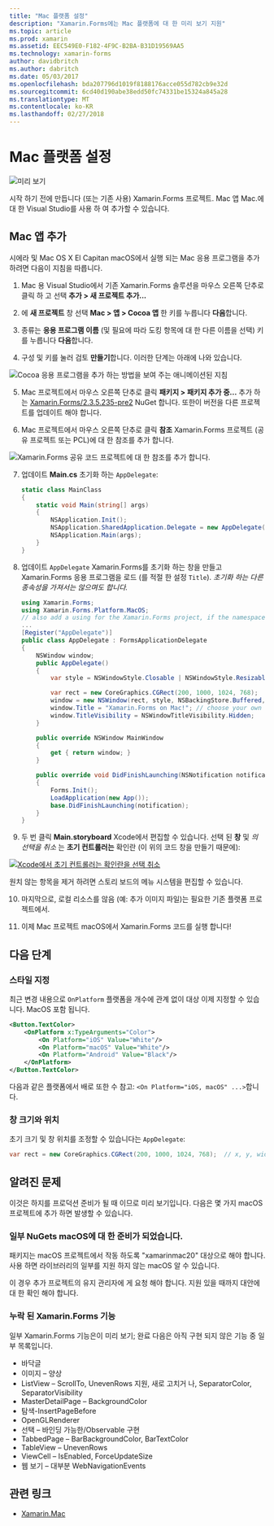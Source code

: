 ```yaml
---
title: "Mac 플랫폼 설정"
description: "Xamarin.Forms에는 Mac 플랫폼에 대 한 미리 보기 지원"
ms.topic: article
ms.prod: xamarin
ms.assetid: EEC549E0-F182-4F9C-B2BA-B31D19569AA5
ms.technology: xamarin-forms
author: davidbritch
ms.author: dabritch
ms.date: 05/03/2017
ms.openlocfilehash: bda207796d1019f8188176acce055d782cb9e32d
ms.sourcegitcommit: 6cd40d190abe38edd50fc74331be15324a845a28
ms.translationtype: MT
ms.contentlocale: ko-KR
ms.lasthandoff: 02/27/2018
---
```

# <a name="mac-platform-setup"></a>Mac 플랫폼 설정

![미리 보기](~/media/shared/preview.png)

시작 하기 전에 만듭니다 (또는 기존 사용) Xamarin.Forms 프로젝트.
Mac 앱 Mac.에 대 한 Visual Studio를 사용 하 여 추가할 수 있습니다.

## <a name="adding-a-mac-app"></a>Mac 앱 추가

시에라 및 Mac OS X El Capitan macOS에서 실행 되는 Mac 응용 프로그램을 추가 하려면 다음이 지침을 따릅니다.

1. Mac 용 Visual Studio에서 기존 Xamarin.Forms 솔루션을 마우스 오른쪽 단추로 클릭 하 고 선택 **추가 > 새 프로젝트 추가...**

2. 에 **새 프로젝트** 창 선택 **Mac > 앱 > Cocoa 앱** 한 키를 누릅니다 **다음**합니다.

3. 종류는 **응용 프로그램 이름** (및 필요에 따라 도킹 항목에 대 한 다른 이름을 선택) 키를 누릅니다 **다음**합니다.

4. 구성 및 키를 눌러 검토 **만들기**합니다. 이러한 단계는 아래에 나와 있습니다.

  ![Cocoa 응용 프로그램을 추가 하는 방법을 보여 주는 애니메이션된 지침](mac-images/add-macos-proj.gif)

5. Mac 프로젝트에서 마우스 오른쪽 단추로 클릭 **패키지 > 패키지 추가 중...**  추가 하는 [Xamarin.Forms/2.3.5.235-pre2](https://www.nuget.org/packages/Xamarin.Forms/2.3.5.235-pre2) NuGet 합니다. 또한이 버전을 다른 프로젝트를 업데이트 해야 합니다.

6. Mac 프로젝트에서 마우스 오른쪽 단추로 클릭 **참조** Xamarin.Forms 프로젝트 (공유 프로젝트 또는 PCL)에 대 한 참조를 추가 합니다.

  ![Xamarin.Forms 공유 코드 프로젝트에 대 한 참조를 추가 합니다.](mac-images/references-sml.png)

7. 업데이트 **Main.cs** 초기화 하는 `AppDelegate`:

    ```csharp
    static class MainClass
    {
        static void Main(string[] args)
        {
            NSApplication.Init();
            NSApplication.SharedApplication.Delegate = new AppDelegate(); // add this line
            NSApplication.Main(args);
        }
    }
    ```

8. 업데이트 `AppDelegate` Xamarin.Forms를 초기화 하는 창을 만들고 Xamarin.Forms 응용 프로그램을 로드 (를 적절 한 설정 `Title`). _초기화 하는 다른 종속성을 가져서는 않으며도 합니다._

    ```csharp
    using Xamarin.Forms;
    using Xamarin.Forms.Platform.MacOS;
    // also add a using for the Xamarin.Forms project, if the namespace is different to this file
    ...
    [Register("AppDelegate")]
    public class AppDelegate : FormsApplicationDelegate
    {
        NSWindow window;
        public AppDelegate()
        {
            var style = NSWindowStyle.Closable | NSWindowStyle.Resizable | NSWindowStyle.Titled;

            var rect = new CoreGraphics.CGRect(200, 1000, 1024, 768);
            window = new NSWindow(rect, style, NSBackingStore.Buffered, false);
            window.Title = "Xamarin.Forms on Mac!"; // choose your own Title here
            window.TitleVisibility = NSWindowTitleVisibility.Hidden;
        }

        public override NSWindow MainWindow
        {
            get { return window; }
        }

        public override void DidFinishLaunching(NSNotification notification)
        {
            Forms.Init();
            LoadApplication(new App());
            base.DidFinishLaunching(notification);
        }
    }
    ```

9. 두 번 클릭 **Main.storyboard** Xcode에서 편집할 수 있습니다. 선택 된 **창** 및 _의 선택을 취소_ 는 **초기 컨트롤러는** 확인란 (이 위의 코드 창을 만들기 때문에):

  [ ![Xcode에서 초기 컨트롤러는 확인란을 선택 취소](mac-images/xcode-init-controller-sml.png)](mac-images/xcode-init-controller.png)

  원치 않는 항목을 제거 하려면 스토리 보드의 메뉴 시스템을 편집할 수 있습니다.

10. 마지막으로, 로컬 리소스를 않음 (예: 추가 이미지 파일)는 필요한 기존 플랫폼 프로젝트에서.

11. 이제 Mac 프로젝트 macOS에서 Xamarin.Forms 코드를 실행 합니다!

## <a name="next-steps"></a>다음 단계

### <a name="styling"></a>스타일 지정

최근 변경 내용으로 `OnPlatform` 플랫폼을 개수에 관계 없이 대상 이제 지정할 수 있습니다. MacOS 포함 됩니다.

```xml
<Button.TextColor>
    <OnPlatform x:TypeArguments="Color">
        <On Platform="iOS" Value="White"/>
        <On Platform="macOS" Value="White"/>
        <On Platform="Android" Value="Black"/>
    </OnPlatform>
</Button.TextColor>
```

다음과 같은 플랫폼에서 배로 또한 수 참고: `<On Platform="iOS, macOS" ...>`합니다.

### <a name="window-size-and-position"></a>창 크기와 위치

초기 크기 및 창 위치를 조정할 수 있습니다는 `AppDelegate`:

```csharp
var rect = new CoreGraphics.CGRect(200, 1000, 1024, 768);  // x, y, width, height
```

## <a name="known-issues"></a>알려진 문제

이것은 하지를 프로덕션 준비가 될 때 이므로 미리 보기입니다. 다음은 몇 가지 macOS 프로젝트에 추가 하면 발생할 수 있습니다.

### <a name="not-all-nugets-are-ready-for-macos"></a>일부 NuGets macOS에 대 한 준비가 되었습니다.

패키지는 macOS 프로젝트에서 작동 하도록 "xamarinmac20" 대상으로 해야 합니다. 사용 하면 라이브러리의 일부를 지원 하지 않는 macOS 알 수 있습니다.

이 경우 추가 프로젝트의 유지 관리자에 게 요청 해야 합니다. 지원 있을 때까지 대안에 대 한 확인 해야 합니다.

### <a name="missing-xamarinforms-features"></a>누락 된 Xamarin.Forms 기능

일부 Xamarin.Forms 기능은이 미리 보기; 완료 다음은 아직 구현 되지 않은 기능 중 일부 목록입니다.

* 바닥글
* 이미지 – 양상
* ListView – ScrollTo, UnevenRows 지원, 새로 고치거 나, SeparatorColor, SeparatorVisibility
* MasterDetailPage – BackgroundColor
* 탐색-InsertPageBefore
* OpenGLRenderer
* 선택 – 바인딩 가능한/Observable 구현
* TabbedPage – BarBackgroundColor, BarTextColor
* TableView – UnevenRows
* ViewCell – IsEnabled, ForceUpdateSize
* 웹 보기 – 대부분 WebNavigationEvents


## <a name="related-links"></a>관련 링크

- [Xamarin.Mac](~/mac/index.yml)

